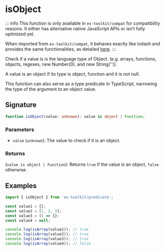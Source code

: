# isObject

::: info
This function is only available in `es-toolkit/compat` for compatibility reasons. It either has alternative native JavaScript APIs or isn’t fully optimized yet.

When imported from `es-toolkit/compat`, it behaves exactly like lodash and provides the same functionalities, as detailed [here](../../../compatibility.md).
:::

Check if a value is is the language type of Object. (e.g. arrays, functions, objects, regexes, new Number(0), and new String('')).

A value is an object if its type is object, function and it is not null.

This function can also serve as a type predicate in TypeScript, narrowing the type of the argument to an object value.

## Signature

```typescript
function isObject(value: unknown): value is object | Function;
```

### Parameters

- `value` (`unknown`): The value to check if it is an object.

### Returns

(`value is object | Function`): Returns `true` if the value is an object, `false` otherwise.

## Examples

```typescript
import { isObject } from 'es-toolkit/predicate';

const value1 = {};
const value2 = [1, 2, 3];
const value3 = () => {};
const value4 = null;

console.log(isArray(value1)); // true
console.log(isArray(value2)); // true
console.log(isArray(value3)); // true
console.log(isArray(value4)); // false
```

